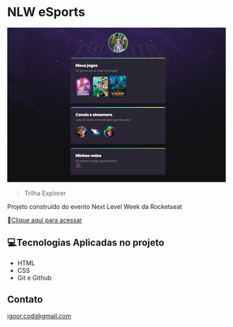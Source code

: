 # NLW eSports

![preview](./.github/preview-nlw-explorer.png)

> Trilha Explorer

Projeto construído do evento Next Level Week da Rocketseat

🔗[Clique aqui para acessar](https://igoorcodi.github.io/nlw-explorer/)

## 💻Tecnologias Aplicadas no projeto

- HTML
- CSS
- Git e Github

## Contato
igoor.codi@gmail.com